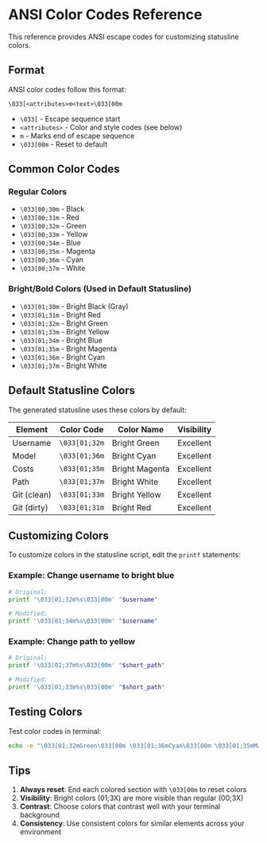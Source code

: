 # ANSI Color Codes Reference

This reference provides ANSI escape codes for customizing statusline colors.

## Format

ANSI color codes follow this format:
```
\033[<attributes>m<text>\033[00m
```

- `\033[` - Escape sequence start
- `<attributes>` - Color and style codes (see below)
- `m` - Marks end of escape sequence
- `\033[00m` - Reset to default

## Common Color Codes

### Regular Colors
- `\033[00;30m` - Black
- `\033[00;31m` - Red
- `\033[00;32m` - Green
- `\033[00;33m` - Yellow
- `\033[00;34m` - Blue
- `\033[00;35m` - Magenta
- `\033[00;36m` - Cyan
- `\033[00;37m` - White

### Bright/Bold Colors (Used in Default Statusline)
- `\033[01;30m` - Bright Black (Gray)
- `\033[01;31m` - Bright Red
- `\033[01;32m` - Bright Green
- `\033[01;33m` - Bright Yellow
- `\033[01;34m` - Bright Blue
- `\033[01;35m` - Bright Magenta
- `\033[01;36m` - Bright Cyan
- `\033[01;37m` - Bright White

## Default Statusline Colors

The generated statusline uses these colors by default:

| Element | Color Code | Color Name | Visibility |
|---------|-----------|------------|-----------|
| Username | `\033[01;32m` | Bright Green | Excellent |
| Model | `\033[01;36m` | Bright Cyan | Excellent |
| Costs | `\033[01;35m` | Bright Magenta | Excellent |
| Path | `\033[01;37m` | Bright White | Excellent |
| Git (clean) | `\033[01;33m` | Bright Yellow | Excellent |
| Git (dirty) | `\033[01;31m` | Bright Red | Excellent |

## Customizing Colors

To customize colors in the statusline script, edit the `printf` statements:

### Example: Change username to bright blue
```bash
# Original:
printf '\033[01;32m%s\033[00m' "$username"

# Modified:
printf '\033[01;34m%s\033[00m' "$username"
```

### Example: Change path to yellow
```bash
# Original:
printf '\033[01;37m%s\033[00m' "$short_path"

# Modified:
printf '\033[01;33m%s\033[00m' "$short_path"
```

## Testing Colors

Test color codes in terminal:
```bash
echo -e "\033[01;32mGreen\033[00m \033[01;36mCyan\033[00m \033[01;35mMagenta\033[00m"
```

## Tips

1. **Always reset**: End each colored section with `\033[00m` to reset colors
2. **Visibility**: Bright colors (01;3X) are more visible than regular (00;3X)
3. **Contrast**: Choose colors that contrast well with your terminal background
4. **Consistency**: Use consistent colors for similar elements across your environment